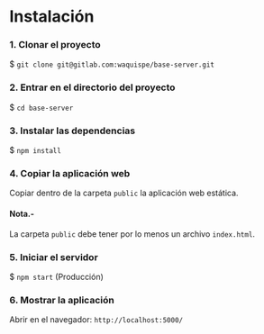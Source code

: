 # Instalación

### 1. Clonar el proyecto

$ `git clone git@gitlab.com:waquispe/base-server.git`

### 2. Entrar en el directorio del proyecto

$ `cd base-server`

### 3. Instalar las dependencias

$ `npm install`

### 4. Copiar la aplicación web

Copiar dentro de la carpeta `public` la aplicación web estática.

#### Nota.-
La carpeta `public` debe tener por lo menos un archivo `index.html`.

### 5. Iniciar el servidor

$ `npm start` (Producción)

### 6. Mostrar la aplicación

Abrir en el navegador: `http://localhost:5000/`
